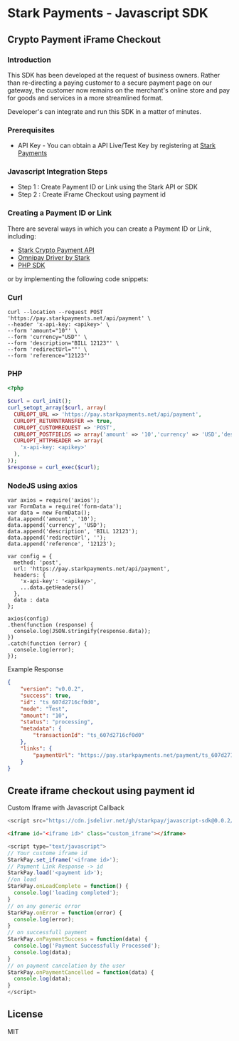 # Stark Payments - Javascript SDK
## Crypto Payment iFrame Checkout

### Introduction

This SDK has been developed at the request of business owners. Rather than re-directing a paying customer to a secure payment page on our gateway, the customer now remains on the merchant's online store and pay for goods and services in a more streamlined format.

Developer's can integrate and run this SDK in a matter of minutes.


### Prerequisites
 - API Key - You can obtain a API Live/Test Key by registering at [ Stark Payments](https://dashboard.starkpayments.net/)

### Javascript Integration Steps

- Step 1 : Create Payment ID or Link using the Stark API or SDK
- Step 2 : Create iFrame Checkout using payment id


### Creating a Payment ID or Link

There are several ways in which you can create a Payment ID or Link, including:

- [Stark Crypto Payment API](https://pay.starkpayments.net/apidoc/)
- [Omnipay Driver by Stark](https://github.com/starkpay/omnipay)
- [PHP SDK](https://github.com/starkpay/starkpay-php)

or by implementing the following code snippets:

### Curl
```curl
curl --location --request POST 'https://pay.starkpayments.net/api/payment' \
--header 'x-api-key: <apikey>' \
--form 'amount="10"' \
--form 'currency="USD"' \
--form 'description="BILL 12123"' \
--form 'redirectUrl=""' \
--form 'reference="12123"'
```
### PHP
```php
<?php

$curl = curl_init();
curl_setopt_array($curl, array(
  CURLOPT_URL => 'https://pay.starkpayments.net/api/payment',
  CURLOPT_RETURNTRANSFER => true,
  CURLOPT_CUSTOMREQUEST => 'POST',
  CURLOPT_POSTFIELDS => array('amount' => '10','currency' => 'USD','description' => 'BILL 12123','redirectUrl' => '','reference' => '12123'),
  CURLOPT_HTTPHEADER => array(
    'x-api-key: <apikey>'
  ),
));
$response = curl_exec($curl);
```
### NodeJS using axios
```nodejs
var axios = require('axios');
var FormData = require('form-data');
var data = new FormData();
data.append('amount', '10');
data.append('currency', 'USD');
data.append('description', 'BILL 12123');
data.append('redirectUrl', '');
data.append('reference', '12123');

var config = {
  method: 'post',
  url: 'https://pay.starkpayments.net/api/payment',
  headers: { 
    'x-api-key': '<apikey>', 
    ...data.getHeaders()
  },
  data : data
};

axios(config)
.then(function (response) {
  console.log(JSON.stringify(response.data));
})
.catch(function (error) {
  console.log(error);
});
```
Example Response
```json
{
    "version": "v0.0.2",
    "success": true,
    "id": "ts_607d2716cf0d0",
    "mode": "Test",
    "amount": "10",
    "status": "processing",
    "metadata": {
        "transactionId": "ts_607d2716cf0d0"
    },
    "links": {
        "paymentUrl": "https://pay.starkpayments.net/payment/ts_607d2716cf0d0"
    }
}
```
## Create iframe checkout using payment id

Custom Iframe with Javascript Callback

```javascript
<script src="https://cdn.jsdelivr.net/gh/starkpay/javascript-sdk@0.0.2/src/stark.min.js"></script>
```
```html
<iframe id="<iframe id>" class="custom_iframe"></iframe>
```
```javascript
<script type="text/javascript">
// Your custome iframe id
StarkPay.set_iframe('<iframe id>');
// Payment Link Response -> id 
StarkPay.load('<payment id>');
//on load
StarkPay.onLoadComplete = function() {
  console.log('loading completed');
}
// on any generic error
StarkPay.onError = function(error) {
  console.log(error);
}
// on successfull payment
StarkPay.onPaymentSuccess = function(data) {
  console.log('Payment Successfully Processed');
  console.log(data);
}
// on payment cancelation by the user
StarkPay.onPaymentCancelled = function(data) {
  console.log(data);
}
</script>
```

## License

MIT
